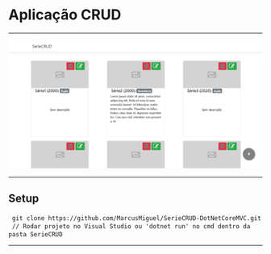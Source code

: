 
# Aplicação CRUD
***
![Alt text](/SerieCRUD/wwwroot/images/Screenshot_10.png?raw=true)
***
## Setup
     git clone https://github.com/MarcusMiguel/SerieCRUD-DotNetCoreMVC.git
     // Rodar projeto no Visual Studio ou 'dotnet run' no cmd dentro da pasta SerieCRUD
***